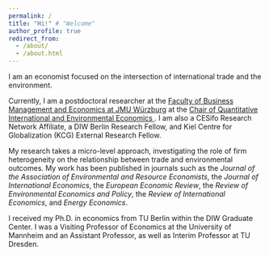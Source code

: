 ```yaml
---
permalink: /
title: "Hi!" # "Welcome"
author_profile: true
redirect_from: 
  - /about/
  - /about.html
---
```




I am an economist focused on the intersection of international trade and the environment. 

Currently, I am a postdoctoral researcher at the  <a href="https://www.wiwi.uni-wuerzburg.de/en/" target="_blank">
Faculty of Business Management and Economics at JMU Würzburg</a> at the <a href="https://www.wiwi.uni-wuerzburg.de/qiee/" target="_blank"> Chair of Quantitative International and Environmental Economics </a>. I am also a CESifo Research Network Affiliate, a DIW Berlin Research Fellow, and Kiel Centre for Globalization (KCG) External Research Fellow.

My research takes a micro-level approach, investigating the role of firm heterogeneity on the relationship between trade and environmental outcomes. 
My work has been published in journals such as the  <i>Journal of the Association of Environmental and Resource Economists</i>, the <i>Journal of International Economics</i>,  the <i>European Economic Review</i>, the <i>Review of Environmental Economics and Policy</i>, the <i>Review of International Economics</i>, and <i>Energy Economics</i>.

I received my Ph.D. in economics from TU Berlin within the DIW Graduate Center. I was a Visiting Professor of Economics at the University of Mannheim and an Assistant Professor, as well as Interim Professor at TU Dresden. 
